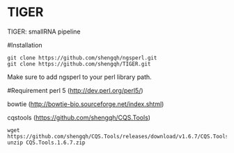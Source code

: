 # TIGER
TIGER: smallRNA pipeline

#Installation
```
git clone https://github.com/shengqh/ngsperl.git
git clone https://github.com/shengqh/TIGER.git
```

Make sure to add ngsperl to your perl library path.

#Requirement
perl 5 (http://dev.perl.org/perl5/)

bowtie (http://bowtie-bio.sourceforge.net/index.shtml)

cqstools (https://github.com/shengqh/CQS.Tools)
```
wget https://github.com/shengqh/CQS.Tools/releases/download/v1.6.7/CQS.Tools.1.6.7.zip
unzip CQS.Tools.1.6.7.zip
```


